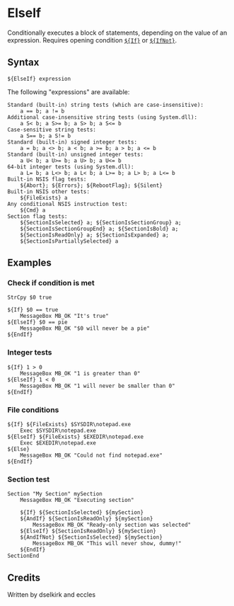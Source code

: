 # ElseIf

Conditionally executes a block of statements, depending on the value of an expression. Requires opening condition [`${If}`][1] or [`${IfNot}`][2].

## Syntax

	${ElseIf} expression

The following "expressions" are available:

	Standard (built-in) string tests (which are case-insensitive):
	 	a == b; a != b
	Additional case-insensitive string tests (using System.dll):
	 	a S< b; a S>= b; a S> b; a S<= b
	Case-sensitive string tests:
	 	a S== b; a S!= b
	Standard (built-in) signed integer tests:
	 	a = b; a <> b; a < b; a >= b; a > b; a <= b
	Standard (built-in) unsigned integer tests:
	 	a U< b; a U>= b; a U> b; a U<= b
	64-bit integer tests (using System.dll):
		a L= b; a L<> b; a L< b; a L>= b; a L> b; a L<= b
	Built-in NSIS flag tests:
		${Abort}; ${Errors}; ${RebootFlag}; ${Silent}
	Built-in NSIS other tests:
		${FileExists} a
	Any conditional NSIS instruction test:
		${Cmd} a
	Section flag tests:
		${SectionIsSelected} a; ${SectionIsSectionGroup} a;
		${SectionIsSectionGroupEnd} a; ${SectionIsBold} a;
		${SectionIsReadOnly} a; ${SectionIsExpanded} a;
		${SectionIsPartiallySelected} a

## Examples

### Check if condition is met

	StrCpy $0 true

	${If} $0 == true
		MessageBox MB_OK "It's true"
	${ElseIf} $0 == pie
		MessageBox MB_OK "$0 will never be a pie"
	${EndIf}

### Integer tests

	${If} 1 > 0
		MessageBox MB_OK "1 is greater than 0"
	${ElseIf} 1 < 0
		MessageBox MB_OK "1 will never be smaller than 0"
	${EndIf}

### File conditions

	${If} ${FileExists} $SYSDIR\notepad.exe
		Exec $SYSDIR\notepad.exe
	${ElseIf} ${FileExists} $EXEDIR\notepad.exe
		Exec $EXEDIR\notepad.exe
	${Else}
		MessageBox MB_OK "Could not find notepad.exe"
	${EndIf}

### Section test

	Section "My Section" mySection
		MessageBox MB_OK "Executing section"

		${If} ${SectionIsSelected} ${mySection}
		${AndIf} ${SectionIsReadOnly} ${mySection}
			MessageBox MB_OK "Ready-only section was selected"
		${ElseIf} ${SectionIsReadOnly} ${mySection}
		${AndIfNot} ${SectionIsSelected} ${mySection}
			MessageBox MB_OK "This will never show, dummy!"
		${EndIf}
	SectionEnd

## Credits

Written by dselkirk and eccles

[1]: If.md
[2]: IfNot.md
